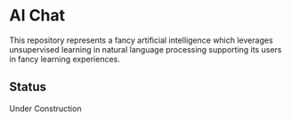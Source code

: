 # AI Chat

This repository represents a fancy artificial intelligence which leverages unsupervised learning in natural language processing supporting its users in fancy learning experiences.

## Status
Under Construction